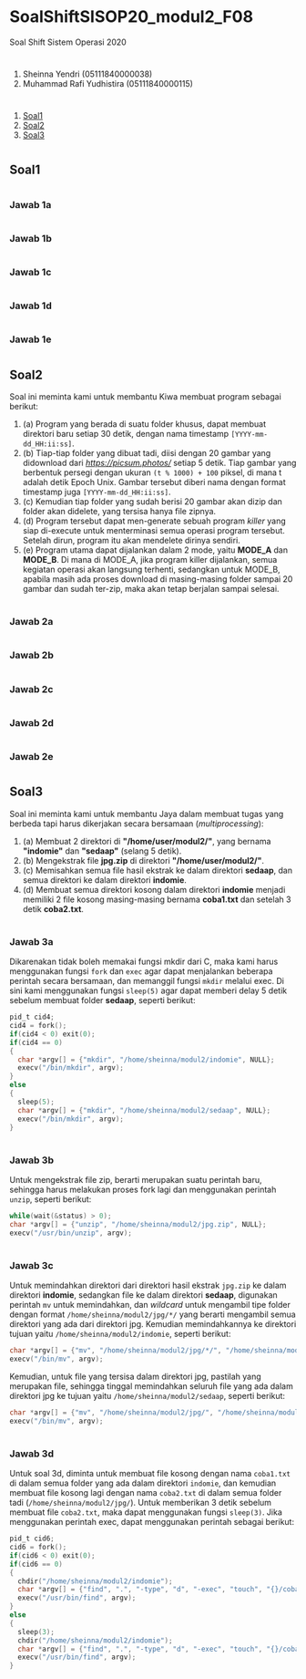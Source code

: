 # SoalShiftSISOP20_modul2_F08
Soal Shift Sistem Operasi 2020
#
1. Sheinna Yendri (05111840000038)
2. Muhammad Rafi Yudhistira (05111840000115)
#
1. [Soal1](#soal1)
2. [Soal2](#soal2)
3. [Soal3](#soal3)
#

## Soal1

#

### Jawab 1a

#

### Jawab 1b

#

### Jawab 1c

#

###  Jawab 1d

#

### Jawab 1e

#

## Soal2
Soal ini meminta kami untuk membantu Kiwa membuat program sebagai berikut:
1. (a) Program yang berada di suatu folder khusus, dapat membuat direktori baru setiap 30 detik, dengan nama timestamp ```[YYYY-mm-dd_HH:ii:ss]```.
2. (b) Tiap-tiap folder yang dibuat tadi, diisi dengan 20 gambar yang didownload dari *https://picsum.photos/* setiap 5 detik. Tiap gambar yang berbentuk persegi dengan ukuran ```(t % 1000) + 100``` piksel, di mana t adalah detik Epoch Unix. Gambar tersebut diberi nama dengan format timestamp juga ```[YYYY-mm-dd_HH:ii:ss]```.
3. (c) Kemudian tiap folder yang sudah berisi 20 gambar akan dizip dan folder akan didelete, yang tersisa hanya file zipnya.
4. (d) Program tersebut dapat men-generate sebuah program *killer* yang siap di-execute untuk menterminasi semua operasi program tersebut. Setelah dirun, program itu akan mendelete dirinya sendiri.
5. (e) Program utama dapat dijalankan dalam 2 mode, yaitu **MODE_A** dan **MODE_B**. Di mana di MODE_A, jika program killer dijalankan, semua kegiatan operasi akan langsung terhenti, sedangkan untuk MODE_B, apabila masih ada proses download di masing-masing folder sampai 20 gambar dan sudah ter-zip, maka akan tetap berjalan sampai selesai.
#

### Jawab 2a

#

### Jawab 2b

#

### Jawab 2c

#

### Jawab 2d

#

### Jawab 2e

#

## Soal3
Soal ini meminta kami untuk membantu Jaya dalam membuat tugas yang berbeda tapi harus dikerjakan secara bersamaan (*multiprocessing*):
1. (a) Membuat 2 direktori di **"/home/user/modul2/"**, yang bernama **"indomie"** dan **"sedaap"** (selang 5 detik).
2. (b) Mengekstrak file **jpg.zip** di direktori **"/home/user/modul2/"**.
3. (c) Memisahkan semua file hasil ekstrak ke dalam direktori **sedaap**, dan semua direktori ke dalam direktori **indomie**.
4. (d) Membuat semua direktori kosong dalam direktori **indomie** menjadi memiliki 2 file kosong masing-masing bernama **coba1.txt** dan setelah 3 detik **coba2.txt**.
#

### Jawab 3a
Dikarenakan tidak boleh memakai fungsi mkdir dari C, maka kami harus menggunakan fungsi ```fork``` dan ```exec``` agar dapat menjalankan beberapa perintah secara bersamaan, dan memanggil fungsi ```mkdir``` melalui exec. Di sini kami menggunakan fungsi ```sleep(5)``` agar dapat memberi delay 5 detik sebelum membuat folder **sedaap**, seperti berikut:
```c
pid_t cid4;
cid4 = fork();
if(cid4 < 0) exit(0);
if(cid4 == 0)
{
  char *argv[] = {"mkdir", "/home/sheinna/modul2/indomie", NULL};
  execv("/bin/mkdir", argv);
}
else
{
  sleep(5);
  char *argv[] = {"mkdir", "/home/sheinna/modul2/sedaap", NULL};
  execv("/bin/mkdir", argv);
}
```
#

### Jawab 3b
Untuk mengekstrak file zip, berarti merupakan suatu perintah baru, sehingga harus melakukan proses fork lagi dan menggunakan perintah ```unzip```, seperti berikut:
```c
while(wait(&status) > 0);
char *argv[] = {"unzip", "/home/sheinna/modul2/jpg.zip", NULL};
execv("/usr/bin/unzip", argv);
```
#

### Jawab 3c
Untuk memindahkan direktori dari direktori hasil ekstrak ```jpg.zip``` ke dalam direktori **indomie**, sedangkan file ke dalam direktori **sedaap**, digunakan perintah ```mv``` untuk memindahkan, dan *wildcard* untuk mengambil tipe folder dengan format ```/home/sheinna/modul2/jpg/*/``` yang berarti mengambil semua direktori yang ada dari direktori jpg. Kemudian memindahkannya ke direktori tujuan yaitu ```/home/sheinna/modul2/indomie```, seperti berikut:
```c
char *argv[] = {"mv", "/home/sheinna/modul2/jpg/*/", "/home/sheinna/modul2/indomie", NULL};
execv("/bin/mv", argv);
```

Kemudian, untuk file yang tersisa dalam direktori jpg, pastilah yang merupakan file, sehingga tinggal memindahkan seluruh file yang ada dalam direktori jpg ke tujuan yaitu ```/home/sheinna/modul2/sedaap```, seperti berikut:
```c
char *argv[] = {"mv", "/home/sheinna/modul2/jpg/", "/home/sheinna/modul2/sedaap", NULL};
execv("/bin/mv", argv);
```
#

### Jawab 3d
Untuk soal 3d, diminta untuk membuat file kosong dengan nama ```coba1.txt``` di dalam semua folder yang ada dalam direktori ```indomie```, dan kemudian membuat file kosong lagi dengan nama ```coba2.txt``` di dalam semua folder tadi (```/home/sheinna/modul2/jpg/```). Untuk memberikan 3 detik sebelum membuat file ```coba2.txt```, maka dapat menggunakan fungsi ```sleep(3)```. Jika menggunakan perintah exec, dapat menggunakan perintah sebagai berikut:
```c
pid_t cid6;
cid6 = fork();
if(cid6 < 0) exit(0);
if(cid6 == 0)
{
  chdir("/home/sheinna/modul2/indomie");
  char *argv[] = {"find", ".", "-type", "d", "-exec", "touch", "{}/coba1.txt", "\\;", NULL};
  execv("/usr/bin/find", argv);
}
else
{
  sleep(3);
  chdir("/home/sheinna/modul2/indomie");
  char *argv[] = {"find", ".", "-type", "d", "-exec", "touch", "{}/coba2.txt", "\\;", NULL};
  execv("/usr/bin/find", argv);
}
```
#
